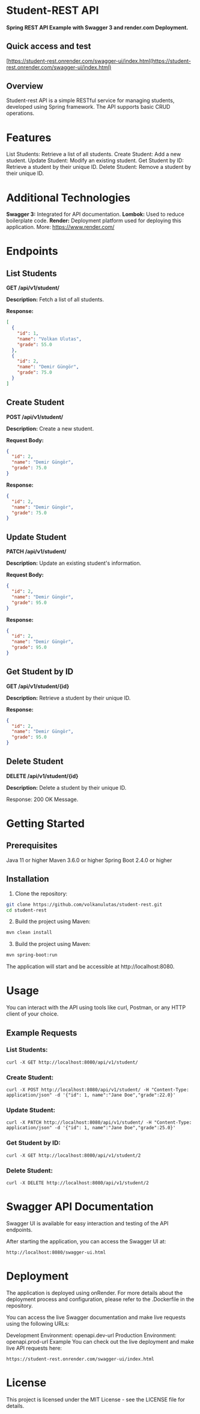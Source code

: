 # Student-REST API
#### Spring REST API Example with Swagger 3 and render.com Deployment.

## Quick access and test
[https://student-rest.onrender.com/swagger-ui/index.html(https://student-rest.onrender.com/swagger-ui/index.html)

## Overview
Student-rest API is a simple RESTful service for managing students, developed using Spring framework. The API supports basic CRUD operations.

# Features
List Students: Retrieve a list of all students.
Create Student: Add a new student.
Update Student: Modify an existing student.
Get Student by ID: Retrieve a student by their unique ID.
Delete Student: Remove a student by their unique ID.

# Additional Technologies
**Swagger 3:** Integrated for API documentation.
**Lombok:** Used to reduce boilerplate code.
**Render:** Deployment platform used for deploying this application. More: https://www.render.com/

# Endpoints
## List Students
**GET /api/v1/student/**

**Description:** Fetch a list of all students.

**Response:**

```json GET students API
[
  {
    "id": 1,
    "name": "Volkan Ulutas",
    "grade": 55.0
  },
  {
    "id": 2,
    "name": "Demir Güngör",
    "grade": 75.0
  }
]
```
## Create Student
**POST /api/v1/student/**

**Description:** Create a new student.

**Request Body:**

```json POST Student Create API Request.
{
  "id": 2,
  "name": "Demir Güngör",
  "grade": 75.0
}
```

**Response:**
```json POST Student Create API Response.
{
  "id": 2,
  "name": "Demir Güngör",
  "grade": 75.0
}
```
## Update Student
**PATCH /api/v1/student/**

**Description:** Update an existing student's information.

**Request Body:**
```json PATCH Student Update API Request.
{
  "id": 2,
  "name": "Demir Güngör",
  "grade": 95.0
}
```

**Response:**
```json PATCH Student Update API Response.
{
  "id": 2,
  "name": "Demir Güngör",
  "grade": 95.0
}
```

## Get Student by ID
**GET /api/v1/student/{id}**

**Description:** Retrieve a student by their unique ID.

**Response:**
```json GET Student by id API Response.
{
  "id": 2,
  "name": "Demir Güngör",
  "grade": 95.0
}
```

## Delete Student
**DELETE /api/v1/student/{id}**

**Description:** Delete a student by their unique ID.

Response:
200 OK Message.

# Getting Started
## Prerequisites
Java 11 or higher
Maven 3.6.0 or higher
Spring Boot 2.4.0 or higher

## Installation
1. Clone the repository:
```sh
git clone https://github.com/volkanulutas/student-rest.git
cd student-rest
```

2. Build the project using Maven:

```sh
mvn clean install
```

3. Build the project using Maven:

```sh
mvn spring-boot:run
```

The application will start and be accessible at http://localhost:8080.


# Usage
You can interact with the API using tools like curl, Postman, or any HTTP client of your choice.

## Example Requests
### List Students:

```curl
curl -X GET http://localhost:8080/api/v1/student/
```

### Create Student:
```curl
curl -X POST http://localhost:8080/api/v1/student/ -H "Content-Type: application/json" -d '{"id": 1, name":"Jane Doe","grade":22.0}'
```
### Update Student:
```curl
curl -X PATCH http://localhost:8080/api/v1/student/ -H "Content-Type: application/json" -d '{"id": 1, name":"Jane Doe","grade":25.0}'
```

### Get Student by ID:

```curl
curl -X GET http://localhost:8080/api/v1/student/2
```

### Delete Student:

```curl
curl -X DELETE http://localhost:8080/api/v1/student/2
```

# Swagger API Documentation
Swagger UI is available for easy interaction and testing of the API endpoints.

After starting the application, you can access the Swagger UI at:

```curl
http://localhost:8080/swagger-ui.html
```

# Deployment
The application is deployed using onRender. For more details about the deployment process and configuration, please refer to the .Dockerfile in the repository.

You can access the live Swagger documentation and make live requests using the following URLs:

Development Environment: openapi.dev-url
Production Environment: openapi.prod-url
Example
You can check out the live deployment and make live API requests here:
```curl
https://student-rest.onrender.com/swagger-ui/index.html
```

# License
This project is licensed under the MIT License - see the LICENSE file for details.